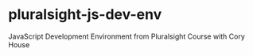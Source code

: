 # pluralsight-js-dev-env
JavaScript Development Environment from Pluralsight Course with  Cory House
